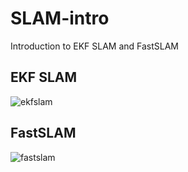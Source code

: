 # SLAM-intro
Introduction to EKF SLAM and FastSLAM

## EKF SLAM
![ekfslam](https://github.com/donghao51/SLAM-intro/blob/main/ekf_slam/ekfslam.gif)
## FastSLAM
![fastslam](https://github.com/donghao51/SLAM-intro/blob/main/fastslam/fastslam.gif)
